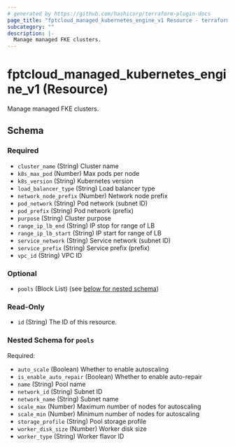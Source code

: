 ```yaml
---
# generated by https://github.com/hashicorp/terraform-plugin-docs
page_title: "fptcloud_managed_kubernetes_engine_v1 Resource - terraform-provider-fptcloud"
subcategory: ""
description: |-
  Manage managed FKE clusters.
---
```


# fptcloud_managed_kubernetes_engine_v1 (Resource)

Manage managed FKE clusters.



<!-- schema generated by tfplugindocs -->
## Schema

### Required

- `cluster_name` (String) Cluster name
- `k8s_max_pod` (Number) Max pods per node
- `k8s_version` (String) Kubernetes version
- `load_balancer_type` (String) Load balancer type
- `network_node_prefix` (Number) Network node prefix
- `pod_network` (String) Pod network (subnet ID)
- `pod_prefix` (String) Pod network (prefix)
- `purpose` (String) Cluster purpose
- `range_ip_lb_end` (String) IP stop for range of LB
- `range_ip_lb_start` (String) IP start for range of LB
- `service_network` (String) Service network (subnet ID)
- `service_prefix` (String) Service prefix (prefix)
- `vpc_id` (String) VPC ID

### Optional

- `pools` (Block List) (see [below for nested schema](#nestedblock--pools))

### Read-Only

- `id` (String) The ID of this resource.

<a id="nestedblock--pools"></a>
### Nested Schema for `pools`

Required:

- `auto_scale` (Boolean) Whether to enable autoscaling
- `is_enable_auto_repair` (Boolean) Whether to enable auto-repair
- `name` (String) Pool name
- `network_id` (String) Subnet ID
- `network_name` (String) Subnet name
- `scale_max` (Number) Maximum number of nodes for autoscaling
- `scale_min` (Number) Minimum number of nodes for autoscaling
- `storage_profile` (String) Pool storage profile
- `worker_disk_size` (Number) Worker disk size
- `worker_type` (String) Worker flavor ID

